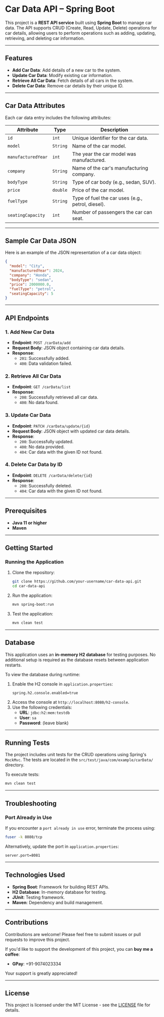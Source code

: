 # Car Data API – Spring Boot

This project is a **REST API service** built using **Spring Boot** to manage car data. The API supports CRUD (Create, Read, Update, Delete) operations for car details, allowing users to perform operations such as adding, updating, retrieving, and deleting car information.

---

## Features
- **Add Car Data**: Add details of a new car to the system.
- **Update Car Data**: Modify existing car information.
- **Retrieve All Car Data**: Fetch details of all cars in the system.
- **Delete Car Data**: Remove car details by their unique ID.

---

## Car Data Attributes
Each car data entry includes the following attributes:

| Attribute           | Type     | Description                                                  |
|---------------------|----------|--------------------------------------------------------------|
| `id`                | `int`    | Unique identifier for the car data.                         |
| `model`             | `String` | Name of the car model.                                      |
| `manufacturedYear`  | `int`    | The year the car model was manufactured.                    |
| `company`           | `String` | Name of the car's manufacturing company.                    |
| `bodyType`          | `String` | Type of car body (e.g., sedan, SUV).                        |
| `price`             | `double` | Price of the car model.                                     |
| `fuelType`          | `String` | Type of fuel the car uses (e.g., petrol, diesel).           |
| `seatingCapacity`   | `int`    | Number of passengers the car can seat.                      |

---

## Sample Car Data JSON
Here is an example of the JSON representation of a car data object:

```json
{
  "model": "City",
  "manufacturedYear": 2024,
  "company": "Honda",
  "bodyType": "sedan",
  "price": 2000000.0,
  "fuelType": "petrol",
  "seatingCapacity": 5
}
```

---

## API Endpoints

### 1. **Add New Car Data**
- **Endpoint**: `POST /carData/add`
- **Request Body**: JSON object containing car data details.
- **Response**:
  - `201`: Successfully added.
  - `400`: Data validation failed.

### 2. **Retrieve All Car Data**
- **Endpoint**: `GET /carData/list`
- **Response**:
  - `200`: Successfully retrieved all car data.
  - `400`: No data found.

### 3. **Update Car Data**
- **Endpoint**: `PATCH /carData/update/{id}`
- **Request Body**: JSON object with updated car data details.
- **Response**:
  - `200`: Successfully updated.
  - `400`: No data provided.
  - `404`: Car data with the given ID not found.

### 4. **Delete Car Data by ID**
- **Endpoint**: `DELETE /carData/delete/{id}`
- **Response**:
  - `200`: Successfully deleted.
  - `404`: Car data with the given ID not found.

---

## Prerequisites
- **Java 11 or higher**
- **Maven**

---

## Getting Started

### Running the Application
1. Clone the repository:
   ```bash
   git clone https://github.com/your-username/car-data-api.git
   cd car-data-api
   ```

2. Run the application:
   ```bash
   mvn spring-boot:run
   ```

3. Test the application:
   ```bash
   mvn clean test
   ```

---

## Database
This application uses an **in-memory H2 database** for testing purposes. No additional setup is required as the database resets between application restarts.

To view the database during runtime:
1. Enable the H2 console in `application.properties`:
   ```properties
   spring.h2.console.enabled=true
   ```
2. Access the console at `http://localhost:8080/h2-console`.
3. Use the following credentials:
   - **URL**: `jdbc:h2:mem:testdb`
   - **User**: `sa`
   - **Password**: (leave blank)

---

## Running Tests
The project includes unit tests for the CRUD operations using Spring's `MockMvc`. The tests are located in the `src/test/java/com/example/carData/` directory.

To execute tests:
```bash
mvn clean test
```

---

## Troubleshooting
### Port Already in Use
If you encounter a `port already in use` error, terminate the process using:
```bash
fuser -k 8080/tcp
```
Alternatively, update the port in `application.properties`:
```properties
server.port=8081
```

---

## Technologies Used
- **Spring Boot**: Framework for building REST APIs.
- **H2 Database**: In-memory database for testing.
- **JUnit**: Testing framework.
- **Maven**: Dependency and build management.

---

## Contributions
Contributions are welcome! Please feel free to submit issues or pull requests to improve this project.

If you'd like to support the development of this project, you can **buy me a coffee**:

- **GPay**: +91-9074023334

Your support is greatly appreciated!

---

## License
This project is licensed under the MIT License - see the [LICENSE](LICENSE) file for details.
